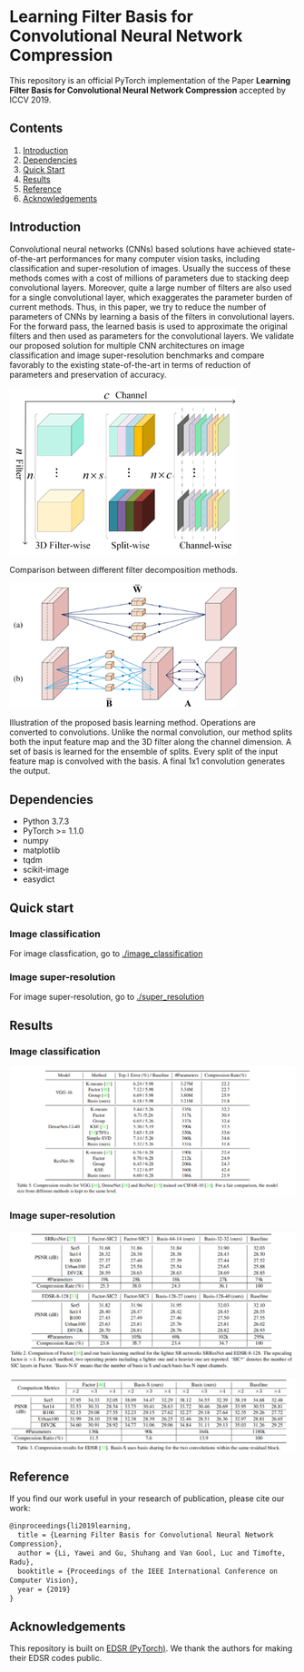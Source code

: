 # Learning Filter Basis for Convolutional Neural Network Compression
This repository is an official PyTorch implementation of the Paper **Learning Filter Basis for Convolutional Neural Network Compression** accepted by ICCV 2019.

## Contents
1. [Introduction](#introduction)
2. [Dependencies](#dependencies)
3. [Quick Start](#quick-start)
4. [Results](#results)
5. [Reference](#reference)
6. [Acknowledgements](#acknowledgements)

## Introduction
Convolutional neural networks (CNNs) based solutions have achieved state-of-the-art performances for many computer vision tasks, including classification and super-resolution of images. Usually the success of these methods comes with a cost of millions of parameters due to stacking deep convolutional layers. Moreover, quite a large number of filters are also used for a single convolutional layer, which exaggerates the parameter burden of current methods. Thus, in this paper, we try to reduce the number of parameters of CNNs by learning a basis of the filters in convolutional layers. For the forward pass, the learned basis is used to approximate the original filters and then used as parameters for the convolutional layers. We validate our proposed solution for multiple CNN architectures on image classification and image super-resolution benchmarks and compare favorably to the existing state-of-the-art in terms of reduction of parameters and preservation of accuracy.

<img src="/figs/filter_reduction.png" width="400">

Comparison between different filter decomposition methods.

<img src="/figs/convert_to_convolution.png" width="400">

Illustration of the proposed basis learning method. Operations are converted to convolutions. Unlike the normal convolution, our method splits both the input feature map and the 3D filter along the channel dimension. A set of basis is learned for the ensemble of splits. Every split of the input feature map is convolved with the basis. A final 1x1 convolution generates the output.

## Dependencies
* Python 3.7.3
* PyTorch >= 1.1.0
* numpy
* matplotlib
* tqdm
* scikit-image
* easydict

## Quick start

### Image classification
For image classfication, go to [./image_classification](./image_classification)

### Image super-resolution

For image super-resolution, go to [./super_resolution](./super_resolution)

## Results

### Image classification

![Classification](/figs/Table5.png)

### Image super-resolution

![SRResNet_EDSRlight](/figs/Table2.png)

![EDSR](/figs/Table3.png)


## Reference
If you find our work useful in your research of publication, please cite our work:

```
@inproceedings{li2019learning,
  title = {Learning Filter Basis for Convolutional Neural Network Compression},
  author = {Li, Yawei and Gu, Shuhang and Van Gool, Luc and Timofte, Radu},
  booktitle = {Proceedings of the IEEE International Conference on Computer Vision},
  year = {2019}
}
```

## Acknowledgements
This repository is built on [EDSR (PyTorch)](https://github.com/thstkdgus35/EDSR-PyTorch). We thank the authors for making their EDSR codes public.





